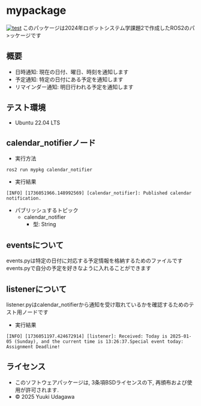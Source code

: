 # mypackage
[![test](https://github.com/Asanomaru/mypkg/actions/workflows/test.yml/badge.svg)](https://github.com/Asanomaru/mypkg/actions/workflows/test.yml)
このパッケージは2024年ロボットシステム学課題2で作成したROS2のパ>ッケージです


## 概要
- 日時通知: 現在の日付、曜日、時刻を通知します
- 予定通知: 特定の日付にある予定を通知します
- リマインダー通知: 明日行われる予定を通知します

## テスト環境
- Ubuntu 22.04 LTS

## calendar_notifierノード
- 実行方法
```
ros2 run mypkg calendar_notifier
```

- 実行結果
```
[INFO] [1736051966.148992569] [calendar_notifier]: Published calendar notification.
```

- パブリッシュするトピック
  - calendar_notifier
    - 型: String

## eventsについて
events.pyは特定の日付に対応する予定情報を格納するためのファイルです
events.pyで自分の予定を好きなように入れることができます

## listenerについて
listener.pyはcalendar_notifierから通知を受け取れているかを確認するためのテスト用ノードです

- 実行結果
```
[INFO] [1736051197.424672914] [listener]: Received: Today is 2025-01-05 (Sunday), and the current time is 13:26:37.Special event today: Assignment Deadline!
```

## ライセンス
- このソフトウェアパッケージは, 3条項BSDライセンスの下, 再頒布および使用が許可されます.
- © 2025 Yuuki Udagawa
